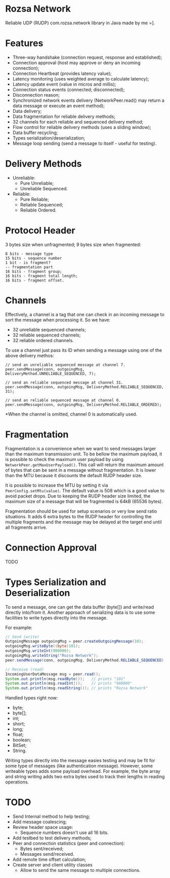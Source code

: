 # Rozsa Network
Reliable UDP (RUDP) com.rozsa.network library in Java made by me =].

# Features

- Three-way handshake (connection request, response and established);
- Connection approval (host may approve or deny an incoming connection);
- Connection Heartbeat (provides latency value);
- Latency monitoring (uses weighted average to calculate latency);
- Latency update event (value in micros and millis);
- Connection status events (connected; disconnected);
- Disconnection reason;
- Synchronized network events delivery (NetworkPeer.read() may return a data message or execute an event method);
- Data delivery;
- Data fragmentation for reliable delivery methods;
- 32 channels for each reliable and sequenced delivery method;
- Flow control for reliable delivery methods (uses a sliding window);
- Data buffer recycling;
- Types serialization/deserialization;
- Message loop sending (send a message to itself - useful for testing).

# Delivery Methods

- Unreliable:
  - Pure Unreliable;
  - Unreliable Sequenced.
- Reliable:
  - Pure Reliable;
  - Reliable Sequenced;
  - Reliable Ordered.

# Protocol Header

3 bytes size when unfragmented; 9 bytes size when fragmented:

```
8 bits - message type
15 bits - sequence number
1 bit - is fragment?
-- fragmentation part
16 bits - fragment group;
16 bits - fragment total length;
16 bits - fragment offset.
```

# Channels

Effectively, a channel is a tag that one can check in an incoming message to sort the message when processing it. So we have:

- 32 unreliable sequenced channels;
- 32 reliable sequenced channels;
- 32 reliable ordered channels.

To use a channel just pass its ID when sending a message using one of the above delivery methos:
```
// send an unreliable sequenced message at channel 7.
peer.sendMessage(conn, outgoingMsg, DeliveryMethod.UNRELIABLE_SEQUENCED, 7);

// send an reliable sequenced message at channel 31.
peer.sendMessage(conn, outgoingMsg, DeliveryMethod.RELIABLE_SEQUENCED, 31);

// send an reliable sequenced message at channel 0.
peer.sendMessage(conn, outgoingMsg, DeliveryMethod.RELIABLE_ORDERED);
```

*When the channel is omitted, channel 0 is automatically used.

# Fragmentation
Fragmentation is a convenience when we want to send messages larger than the maximum transmission unit. To be
bellow the maximum payload, it is possible to check the maximum user payload by using ``NetworkPeer.getMaxUserPayload()``.
This call will return the maximum amount of bytes that can be sent in a message without fragmentation. It is
lower than the MTU because it discounts the default RUDP header size.

It is possible to increase the MTU by setting it via ``PeerConfig.setMtu(value)``. The default value
is 508 which is a good value to avoid packet drops. Due to keeping the RUDP header size limited, the maximum size of a
message that will be fragmented is 64kB (65536 bytes).

Fragmentation should be used for setup scenarios or very low send ratio situations. It adds 6 extra bytes
to the RUDP header for controlling the multiple fragments and the message may be delayed at the target end
until all fragments arrive.

# Connection Approval

TODO

# Types Serialization and Deserialization
To send a message, one can get the data buffer (byte[]) and write/read directly into/from it. Another approach
of serializing data is to use some facilities to write types directly into the message.

For example:
```Java
// Send (write)
OutgoingMessage outgoingMsg = peer.createOutgoingMessage(10);
outgoingMsg.writeByte((byte)101);
outgoingMsg.writeInt(900000);
outgoingMsg.writeString("Rozsa Network");
peer.sendMessage(conn, outgoingMsg, DeliveryMethod.RELIABLE_SEQUENCED);

// Receive (read)
IncomingUserDataMessage msg = peer.read();
System.out.println(msg.readByte());   // prints "101"
System.out.println(msg.readInt());    // prints "900000"
System.out.println(msg.readString()); // prints "Rozsa Network"
```

Handled types right now:

- byte;
- byte[];
- int;
- short;
- long;
- float;
- boolean;
- BitSet;
- String.

Writing types directly into the message easies testing and may be fit for some type of messages (like authentication message). However, some writeable types adds some payload overhead. For example, the byte array and string writing adds two extra bytes used to track their lengths in reading operations. 

# TODO

- Send Internal method to help testing;
- Add message coalescing;
- Review header space usage:
  - Sequence numbers doesn't use all 16 bits.
- Add testbed to test delivery methods;
- Peer and connection statistics (peer and connection):
  - Bytes sent/received;
  - Messages send/received.
- Add remote time offset calculation;
- Create server and client utility classes
  - Allow to send the same message to multiple connections.
